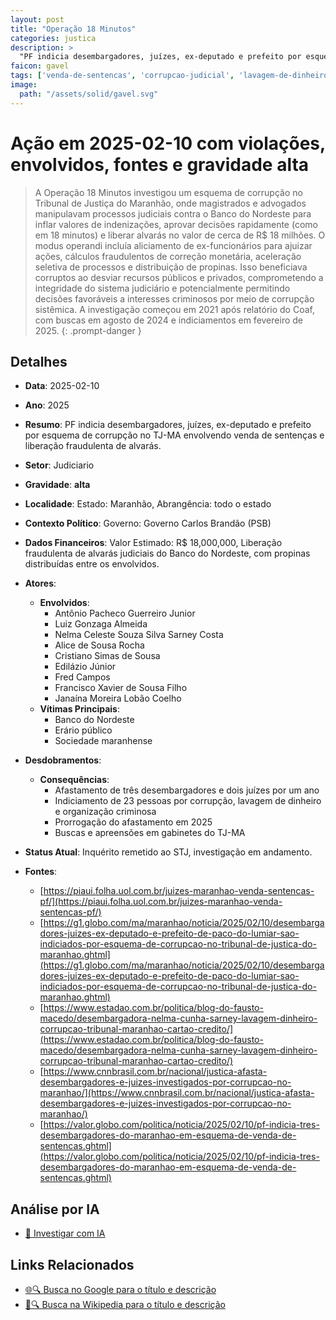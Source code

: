 ```yaml
---
layout: post
title: "Operação 18 Minutos"
categories: justica
description: > 
  "PF indicia desembargadores, juízes, ex-deputado e prefeito por esquema de corrupção no TJ-MA envolvendo venda de sentenças e liberação fraudulenta de alvarás."
faicon: gavel
tags: ['venda-de-sentencas', 'corrupcao-judicial', 'lavagem-de-dinheiro', 'organizacao-criminosa', 'desvio-de-recursos', 'antonio-pacheco-guerreiro-junior', 'luiz-gonzaga-almeida', 'nelma-celeste-souza-silva-sarney-costa', 'alice-de-sousa-rocha', 'cristiano-simas-de-sousa', 'edilazio-junior', 'fred-campos', 'francisco-xavier-de-sousa-filho', 'janaina-moreira-lobao-coelho', 'banco-do-nordeste', 'erario-publico', 'sociedade-maranhense', 'afastamento-de-tres-desembargadores-e-dois-juizes-por-um-ano', 'indiciamento-de-23-pessoas-por-corrupcao-lavagem-de-dinheiro-e-organizacao-criminosa', 'prorrogacao-do-afastamento-em-2025', 'buscas-e-apreensoes-em-gabinetes-do-tj-ma', 'gravidade-alta', 'judiciario']
image:
  path: "/assets/solid/gavel.svg"
---
```


# Ação em 2025-02-10 com violações, envolvidos, fontes e gravidade alta

> A Operação 18 Minutos investigou um esquema de corrupção no Tribunal de Justiça do Maranhão, onde magistrados e advogados manipulavam processos judiciais contra o Banco do Nordeste para inflar valores de indenizações, aprovar decisões rapidamente (como em 18 minutos) e liberar alvarás no valor de cerca de R$ 18 milhões. O modus operandi incluía aliciamento de ex-funcionários para ajuizar ações, cálculos fraudulentos de correção monetária, aceleração seletiva de processos e distribuição de propinas. Isso beneficiava corruptos ao desviar recursos públicos e privados, comprometendo a integridade do sistema judiciário e potencialmente permitindo decisões favoráveis a interesses criminosos por meio de corrupção sistêmica. A investigação começou em 2021 após relatório do Coaf, com buscas em agosto de 2024 e indiciamentos em fevereiro de 2025.
{: .prompt-danger }

## Detalhes
- **Data**: 2025-02-10
- **Ano**: 2025
- **Resumo**: PF indicia desembargadores, juízes, ex-deputado e prefeito por esquema de corrupção no TJ-MA envolvendo venda de sentenças e liberação fraudulenta de alvarás.
- **Setor**: Judiciario
- **Gravidade**: **alta** <i class="fas gavel"></i>
- **Localidade**: Estado: Maranhão, Abrangência: todo o estado
- **Contexto Político**: Governo: Governo Carlos Brandão (PSB)
- **Dados Financeiros**: Valor Estimado: R$ 18,000,000, Liberação fraudulenta de alvarás judiciais do Banco do Nordeste, com propinas distribuídas entre os envolvidos.

- **Atores**:
  - **Envolvidos**:
    - Antônio Pacheco Guerreiro Junior
    - Luiz Gonzaga Almeida
    - Nelma Celeste Souza Silva Sarney Costa
    - Alice de Sousa Rocha
    - Cristiano Simas de Sousa
    - Edilázio Júnior
    - Fred Campos
    - Francisco Xavier de Sousa Filho
    - Janaína Moreira Lobão Coelho
  - **Vítimas Principais**:
    - Banco do Nordeste
    - Erário público
    - Sociedade maranhense
- **Desdobramentos**:
  - **Consequências**:
    - Afastamento de três desembargadores e dois juízes por um ano
    - Indiciamento de 23 pessoas por corrupção, lavagem de dinheiro e organização criminosa
    - Prorrogação do afastamento em 2025
    - Buscas e apreensões em gabinetes do TJ-MA
- **Status Atual**: Inquérito remetido ao STJ, investigação em andamento.

- **Fontes**:
  - [https://piaui.folha.uol.com.br/juizes-maranhao-venda-sentencas-pf/](https://piaui.folha.uol.com.br/juizes-maranhao-venda-sentencas-pf/)
  - [https://g1.globo.com/ma/maranhao/noticia/2025/02/10/desembargadores-juizes-ex-deputado-e-prefeito-de-paco-do-lumiar-sao-indiciados-por-esquema-de-corrupcao-no-tribunal-de-justica-do-maranhao.ghtml](https://g1.globo.com/ma/maranhao/noticia/2025/02/10/desembargadores-juizes-ex-deputado-e-prefeito-de-paco-do-lumiar-sao-indiciados-por-esquema-de-corrupcao-no-tribunal-de-justica-do-maranhao.ghtml)
  - [https://www.estadao.com.br/politica/blog-do-fausto-macedo/desembargadora-nelma-cunha-sarney-lavagem-dinheiro-corrupcao-tribunal-maranhao-cartao-credito/](https://www.estadao.com.br/politica/blog-do-fausto-macedo/desembargadora-nelma-cunha-sarney-lavagem-dinheiro-corrupcao-tribunal-maranhao-cartao-credito/)
  - [https://www.cnnbrasil.com.br/nacional/justica-afasta-desembargadores-e-juizes-investigados-por-corrupcao-no-maranhao/](https://www.cnnbrasil.com.br/nacional/justica-afasta-desembargadores-e-juizes-investigados-por-corrupcao-no-maranhao/)
  - [https://valor.globo.com/politica/noticia/2025/02/10/pf-indicia-tres-desembargadores-do-maranhao-em-esquema-de-venda-de-sentencas.ghtml](https://valor.globo.com/politica/noticia/2025/02/10/pf-indicia-tres-desembargadores-do-maranhao-em-esquema-de-venda-de-sentencas.ghtml)

## Análise por IA
- [🤖 Investigar com IA](https://www.perplexity.ai/search?q=%20Opera%C3%A7%C3%A3o%2018%20Minutos%20PF%20indicia%20desembargadores%2C%20ju%C3%ADzes%2C%20ex-deputado%20e%20prefeito%20por%20esquema%20de%20corrup%C3%A7%C3%A3o%20no%20TJ-MA%20envolvendo%20venda%20de%20senten%C3%A7as%20e%20libera%C3%A7%C3%A3o%20fraudulenta%20de%20alvar%C3%A1s.%20A%20Opera%C3%A7%C3%A3o%2018%20Minutos%20investigou%20um%20esquema%20de%20corrup%C3%A7%C3%A3o%20no%20Tribunal%20de%20Justi%C3%A7a%20do%20Maranh%C3%A3o%2C%20onde%20magistrados%20e%20advogados%20manipulavam%20processos%20judiciais%20contra%20o%20Banco%20do%20Nordeste%20para%20inflar%20valores%20de%20indeniza%C3%A7%C3%B5es%2C%20aprovar%20decis%C3%B5es%20rapidamente%20%28como%20em%2018%20minutos%29%20e%20liberar%20alvar%C3%A1s%20no%20valor%20de%20cerca%20de%20R%24%2018%20milh%C3%B5es.%20O%20modus%20operandi%20inclu%C3%ADa%20aliciamento%20de%20ex-funcion%C3%A1rios%20para%20ajuizar%20a%C3%A7%C3%B5es%2C%20c%C3%A1lculos%20fraudulentos%20de%20corre%C3%A7%C3%A3o%20monet%C3%A1ria%2C%20acelera%C3%A7%C3%A3o%20seletiva%20de%20processos%20e%20distribui%C3%A7%C3%A3o%20de%20propinas.%20Isso%20beneficiava%20corruptos%20ao%20desviar%20recursos%20p%C3%BAblicos%20e%20privados%2C%20comprometendo%20a%20integridade%20do%20sistema%20judici%C3%A1rio%20e%20potencialmente%20permitindo%20decis%C3%B5es%20favor%C3%A1veis%20a%20interesses%20criminosos%20por%20meio%20de%20corrup%C3%A7%C3%A3o%20sist%C3%AAmica.%20A%20investiga%C3%A7%C3%A3o%20come%C3%A7ou%20em%202021%20ap%C3%B3s%20relat%C3%B3rio%20do%20Coaf%2C%20com%20buscas%20em%20agosto%20de%202024%20e%20indiciamentos%20em%20fevereiro%20de%202025.%20venda%20de%20senten%C3%A7as%20corrup%C3%A7%C3%A3o%20judicial%20lavagem%20de%20dinheiro%20organiza%C3%A7%C3%A3o%20criminosa%20desvio%20de%20recursos%202025%20gravidade%20alta%20setor%20Judiciario)

## Links Relacionados
- [🌐🔍 Busca no Google para o título e descrição](https://www.google.com/search?q=%20Opera%C3%A7%C3%A3o%2018%20Minutos%20PF%20indicia%20desembargadores%2C%20ju%C3%ADzes%2C%20ex-deputado%20e%20prefeito%20por%20esquema%20de%20corrup%C3%A7%C3%A3o%20no%20TJ-MA%20envolvendo%20venda%20de%20senten%C3%A7as%20e%20libera%C3%A7%C3%A3o%20fraudulenta%20de%20alvar%C3%A1s.%20A%20Opera%C3%A7%C3%A3o%2018%20Minutos%20investigou%20um%20esquema%20de%20corrup%C3%A7%C3%A3o%20no%20Tribunal%20de%20Justi%C3%A7a%20do%20Maranh%C3%A3o%2C%20onde%20magistrados%20e%20advogados%20manipulavam%20processos%20judiciais%20contra%20o%20Banco%20do%20Nordeste%20para%20inflar%20valores%20de%20indeniza%C3%A7%C3%B5es%2C%20aprovar%20decis%C3%B5es%20rapidamente%20%28como%20em%2018%20minutos%29%20e%20liberar%20alvar%C3%A1s%20no%20valor%20de%20cerca%20de%20R%24%2018%20milh%C3%B5es.%20O%20modus%20operandi%20inclu%C3%ADa%20aliciamento%20de%20ex-funcion%C3%A1rios%20para%20ajuizar%20a%C3%A7%C3%B5es%2C%20c%C3%A1lculos%20fraudulentos%20de%20corre%C3%A7%C3%A3o%20monet%C3%A1ria%2C%20acelera%C3%A7%C3%A3o%20seletiva%20de%20processos%20e%20distribui%C3%A7%C3%A3o%20de%20propinas.%20Isso%20beneficiava%20corruptos%20ao%20desviar%20recursos%20p%C3%BAblicos%20e%20privados%2C%20comprometendo%20a%20integridade%20do%20sistema%20judici%C3%A1rio%20e%20potencialmente%20permitindo%20decis%C3%B5es%20favor%C3%A1veis%20a%20interesses%20criminosos%20por%20meio%20de%20corrup%C3%A7%C3%A3o%20sist%C3%AAmica.%20A%20investiga%C3%A7%C3%A3o%20come%C3%A7ou%20em%202021%20ap%C3%B3s%20relat%C3%B3rio%20do%20Coaf%2C%20com%20buscas%20em%20agosto%20de%202024%20e%20indiciamentos%20em%20fevereiro%20de%202025.%20venda%20de%20senten%C3%A7as%20corrup%C3%A7%C3%A3o%20judicial%20lavagem%20de%20dinheiro%20organiza%C3%A7%C3%A3o%20criminosa%20desvio%20de%20recursos%202025%20gravidade%20alta%20setor%20Judiciario)
- [📖🔍 Busca na Wikipedia para o título e descrição](https://pt.wikipedia.org/w/index.php?search=%20Opera%C3%A7%C3%A3o%2018%20Minutos%20PF%20indicia%20desembargadores%2C%20ju%C3%ADzes%2C%20ex-deputado%20e%20prefeito%20por%20esquema%20de%20corrup%C3%A7%C3%A3o%20no%20TJ-MA%20envolvendo%20venda%20de%20senten%C3%A7as%20e%20libera%C3%A7%C3%A3o%20fraudulenta%20de%20alvar%C3%A1s.%20A%20Opera%C3%A7%C3%A3o%2018%20Minutos%20investigou%20um%20esquema%20de%20corrup%C3%A7%C3%A3o%20no%20Tribunal%20de%20Justi%C3%A7a%20do%20Maranh%C3%A3o%2C%20onde%20magistrados%20e%20advogados%20manipulavam%20processos%20judiciais%20contra%20o%20Banco%20do%20Nordeste%20para%20inflar%20valores%20de%20indeniza%C3%A7%C3%B5es%2C%20aprovar%20decis%C3%B5es%20rapidamente%20%28como%20em%2018%20minutos%29%20e%20liberar%20alvar%C3%A1s%20no%20valor%20de%20cerca%20de%20R%24%2018%20milh%C3%B5es.%20O%20modus%20operandi%20inclu%C3%ADa%20aliciamento%20de%20ex-funcion%C3%A1rios%20para%20ajuizar%20a%C3%A7%C3%B5es%2C%20c%C3%A1lculos%20fraudulentos%20de%20corre%C3%A7%C3%A3o%20monet%C3%A1ria%2C%20acelera%C3%A7%C3%A3o%20seletiva%20de%20processos%20e%20distribui%C3%A7%C3%A3o%20de%20propinas.%20Isso%20beneficiava%20corruptos%20ao%20desviar%20recursos%20p%C3%BAblicos%20e%20privados%2C%20comprometendo%20a%20integridade%20do%20sistema%20judici%C3%A1rio%20e%20potencialmente%20permitindo%20decis%C3%B5es%20favor%C3%A1veis%20a%20interesses%20criminosos%20por%20meio%20de%20corrup%C3%A7%C3%A3o%20sist%C3%AAmica.%20A%20investiga%C3%A7%C3%A3o%20come%C3%A7ou%20em%202021%20ap%C3%B3s%20relat%C3%B3rio%20do%20Coaf%2C%20com%20buscas%20em%20agosto%20de%202024%20e%20indiciamentos%20em%20fevereiro%20de%202025.%20venda%20de%20senten%C3%A7as%20corrup%C3%A7%C3%A3o%20judicial%20lavagem%20de%20dinheiro%20organiza%C3%A7%C3%A3o%20criminosa%20desvio%20de%20recursos%202025%20gravidade%20alta%20setor%20Judiciario)

